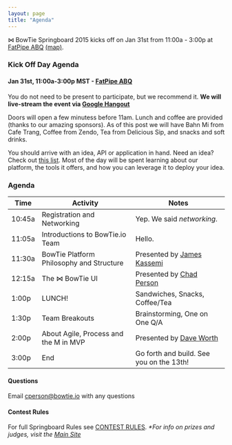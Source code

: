 ```yaml
---
layout: page
title: "Agenda"
---
```


&#8904; BowTie Springboard 2015 kicks off on Jan 31st from 11:00a - 3:00p at [FatPipe ABQ](http://fatpipeabq.com) [(map)](https://www.google.com/maps/place/200+Broadway+Blvd+NE,+Albuquerque,+NM+87102/@35.084701,-106.6440609,17z/data=!3m1!4b1!4m2!3m1!1s0x87220cbc7ce053b3:0x87a438e1b38abc21).


### Kick Off Day Agenda

#### Jan 31st, 11:00a-3:00p MST - [FatPipe ABQ](http://fatpipeabq.com)

You do not need to be present to participate, but we recommend it.
**We will live-stream the event via [Google Hangout](https://www.youtube.com/watch?v=wYPIYfhhvUo "A-100 Live Feed")**

Doors will open a few minutess before 11am. Lunch and coffee are provided (thanks to our amazing sponsors). As of this post we will have Bahn Mi from Cafe Trang, Coffee from Zendo, Tea from Delicious Sip, and snacks and soft drinks.


You should arrive with an idea, API or application in hand. Need an idea? Check out [this list](/ideas.html). Most of the day will be spent learning about our platform, the tools it offers, and how you can leverage it to deploy your idea.

### Agenda

Time | Activity | Notes
--- | --- | ---
10:45a | Registration and Networking | Yep. We said _networking_.
11:05a | Introductions to BowTie.io Team | Hello.
11:30a | BowTie Platform Philosophy and Structure | Presented by [James Kassemi](https://twitter.com/jkassemi)
12:15a | The &#8904; BowTie UI | Presented by [Chad Person](https://twitter.com/chadperson)
1:00p | LUNCH! | Sandwiches, Snacks, Coffee/Tea
1:30p | Team Breakouts | Brainstorming, One on One Q/A
2:00p | About Agile, Process and the M in MVP | Presented by [Dave Worth](https://twitter.com/david_e_worth)
3:00p | End | Go forth and build. See you on the 13th!

#### Questions
Email cperson@bowtie.io with any questions

#### Contest Rules

For full Springboard Rules see [CONTEST RULES](/contest-format.html).
_*For info on prizes and judges, visit the [Main Site](/)_

